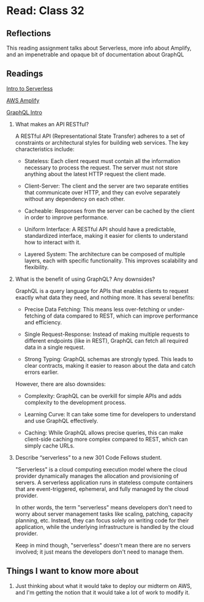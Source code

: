 # Read: Class 32

## Reflections

This reading assignment talks about Serverless, more info about Amplify, and an impenetrable and opaque bit of documentation about GraphQL

## Readings

[Intro to Serverless](https://hackernoon.com/what-is-serverless-architecture-what-are-its-pros-and-cons-cc4b804022e9)

[AWS Amplify](https://aws.amazon.com/amplify/)

[GraphQL Intro](https://docs.amplify.aws/cli/graphql/data-modeling/)

1. What makes an API RESTful?

    A RESTful API (Representational State Transfer) adheres to a set of constraints or architectural styles for building web services. The key characteristics include:

    - Stateless: Each client request must contain all the information necessary to process the request. The server must not store anything about the latest HTTP request the client made.

    - Client-Server: The client and the server are two separate entities that communicate over HTTP, and they can evolve separately without any dependency on each other.

    - Cacheable: Responses from the server can be cached by the client in order to improve performance.

    - Uniform Interface: A RESTful API should have a predictable, standardized interface, making it easier for clients to understand how to interact with it.

    - Layered System: The architecture can be composed of multiple layers, each with specific functionality. This improves scalability and flexibility.

2. What is the benefit of using GraphQL? Any downsides?

    GraphQL is a query language for APIs that enables clients to request exactly what data they need, and nothing more. It has several benefits:

    - Precise Data Fetching: This means less over-fetching or under-fetching of data compared to REST, which can improve performance and efficiency.

    - Single Request-Response: Instead of making multiple requests to different endpoints (like in REST), GraphQL can fetch all required data in a single request.

    - Strong Typing: GraphQL schemas are strongly typed. This leads to clear contracts, making it easier to reason about the data and catch errors earlier.

    However, there are also downsides:

    - Complexity: GraphQL can be overkill for simple APIs and adds complexity to the development process.

    - Learning Curve: It can take some time for developers to understand and use GraphQL effectively.

    - Caching: While GraphQL allows precise queries, this can make client-side caching more complex compared to REST, which can simply cache URLs.

3. Describe “serverless” to a new 301 Code Fellows student.

    "Serverless" is a cloud computing execution model where the cloud provider dynamically manages the allocation and provisioning of servers. A serverless application runs in stateless compute containers that are event-triggered, ephemeral, and fully managed by the cloud provider.

    In other words, the term "serverless" means developers don't need to worry about server management tasks like scaling, patching, capacity planning, etc. Instead, they can focus solely on writing code for their application, while the underlying infrastructure is handled by the cloud provider.

    Keep in mind though, "serverless" doesn't mean there are no servers involved; it just means the developers don't need to manage them.

## Things I want to know more about

1. Just thinking about what it would take to deploy our midterm on AWS, and I'm getting the notion that it would take a lot of work to modify it.
